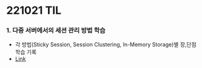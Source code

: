 # 221021 TIL
### 1. 다중 서버에서의 세션 관리 방법 학습
* 각 방법(Sticky Session, Session Clustering, In-Memory Storage)별 장,단점 학습 기록
* [Link](https://www.notion.so/devops-eljoe/Session-fd9b553fb8df4f8f93ddda4e28a02267)